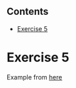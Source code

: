 <!-- START doctoc generated TOC please keep comment here to allow auto update -->
<!-- DON'T EDIT THIS SECTION, INSTEAD RE-RUN doctoc TO UPDATE -->
## Contents

- [Exercise 5](#exercise-5)

<!-- END doctoc generated TOC please keep comment here to allow auto update -->

# Exercise 5

Example from [here](https://blog.openpolicyagent.org/introducing-the-opa-print-function-809da6a13aee)

